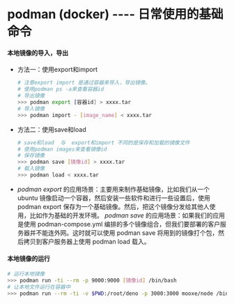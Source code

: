 # podman (docker) ---- 日常使用的基础命令

#### 本地镜像的导入，导出
- 方法一：使用export和import
  ```bash
  # 注意export import 是通过容器来导入，导出镜像。
  # 使用podman ps -a来查看容器id
  # 导出镜像
  >>> podman export [容器id] > xxxx.tar
  # 导入镜像
  >>> podman import - [image_name] < xxxx.tar
  ```
- 方法二：使用save和load
  ```bash
  # save和load  与  export和import 不同的是保存和加载的镜像文件
  # 使用podman images来查看镜像id
  # 保存镜像
  >>> podman save [镜像id] > xxxx.tar
  # 载入镜像
  >>> podman load < xxxx.tar
  ```
- *podman export* 的应用场景：主要用来制作基础镜像，比如我们从一个 ubuntu 镜像启动一个容器，然后安装一些软件和进行一些设置后，使用 podman export 保存为一个基础镜像。然后，把这个镜像分发给其他人使用，比如作为基础的开发环境。
*podman save* 的应用场景：如果我们的应用是使用 podman-compose.yml 编排的多个镜像组合，但我们要部署的客户服务器并不能连外网。这时就可以使用 podman save 将用到的镜像打个包，然后拷贝到客户服务器上使用 podman load 载入。

#### 本地镜像的运行
```bash 
# 运行本地镜像
>>> podman run -ti --rm -p 9000:9000 [镜像id] /bin/bash
# 让本地文件运行在容器中
>>> podman run --rm -ti -v $PWD:/root/deno -p 3000:3000 mooxe/node /bin/bash
```